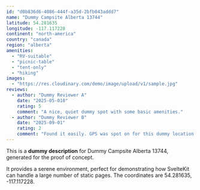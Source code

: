 ```yaml
---
id: "d0b836d6-4086-444f-a35d-2bfb043addd7"
name: "Dummy Campsite Alberta 13744"
latitude: 54.281635
longitude: -117.117228
continent: "north-america"
country: "canada"
region: "alberta"
amenities:
  - "RV-suitable"
  - "picnic-table"
  - "tent-only"
  - "hiking"
images:
  - "https://res.cloudinary.com/demo/image/upload/v1/sample.jpg"
reviews:
  - author: "Dummy Reviewer A"
    date: "2025-05-010"
    rating: 5
    comment: "A nice, quiet dummy spot with some basic amenities."
  - author: "Dummy Reviewer B"
    date: "2025-09-01"
    rating: 2
    comment: "Found it easily. GPS was spot on for this dummy location."
---
```


This is a **dummy description** for Dummy Campsite Alberta 13744, generated for the proof of concept.

It provides a serene environment, perfect for demonstrating how SvelteKit can handle a large number of static pages. The coordinates are 54.281635, -117.117228.
